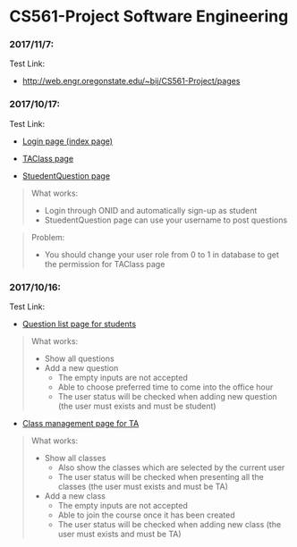 # CS561-Project Software Engineering

### 2017/11/7:
Test Link:

* http://web.engr.oregonstate.edu/~bij/CS561-Project/pages

### 2017/10/17:
Test Link:

* [Login page (index page)](http://web.engr.oregonstate.edu/~bij/pages)

* [TAClass page](http://web.engr.oregonstate.edu/~bij/pages/taClass.html)

* [StuedentQuestion page](http://web.engr.oregonstate.edu/~bij/pages/studentsQuestions.html)

>What works:
>* Login through ONID and automatically sign-up as student
>* StuedentQuestion page can use your username to post questions

>Problem:
>* You should change your user role from 0 to 1 in database to get the permission for TAClass page

### 2017/10/16:
Test Link:

* [Question list page for students](http://people.oregonstate.edu/~bij/CS561/studentsQuestions.html)

>What works:
>* Show all questions
>* Add a new question
>    * The empty inputs are not accepted
>    * Able to choose preferred time to come into the office hour
>    * The user status will be checked when adding new question (the user must exists and must be student)

* [Class management page for TA](http://people.oregonstate.edu/~bij/CS561/taClass.html)

>What works:
>* Show all classes
>    * Also show the classes which are selected by the current user
>    * The user status will be checked when presenting all the classes (the user must exists and must be TA)
>* Add a new class
>    * The empty inputs are not accepted
>    * Able to join the course once it has been created
>    * The user status will be checked when adding new class (the user must exists and must be TA)
